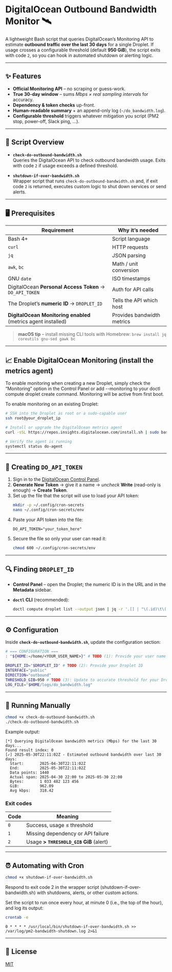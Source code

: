 # DigitalOcean Outbound Bandwidth Monitor 🛰️

A lightweight Bash script that queries DigitalOcean’s Monitoring API to estimate **outbound traffic over the last 30 days** for a single Droplet.
If usage crosses a configurable threshold (default **950 GiB**), the script exits with code `2`, so you can hook in automated shutdown or alerting logic.

---

## ✨ Features

* **Official Monitoring API** – no scraping or guess-work.
* **True 30-day window** – sums *Mbps × real sampling intervals* for accuracy.
* **Dependency & token checks** up-front.
* **Human-readable summary** + an append-only log (`~/do_bandwidth.log`).
* **Configurable threshold** triggers whatever mitigation you script (PM2 stop, power-off, Slack ping, …).

---

## 📂 Script Overview

- **`check-do-outbound-bandwidth.sh`**  
  Queries the DigitalOcean API to check outbound bandwidth usage. Exits with code `2` if usage exceeds a defined threshold.

- **`shutdown-if-over-bandwidth.sh`**  
  Wrapper script that runs `check-do-outbound-bandwidth.sh` and, if exit code `2` is returned, executes custom logic to shut down services or send alerts.

---

## 🖥️ Prerequisites

| Requirement | Why it’s needed |
|-------------|-----------------|
| Bash 4+     | Script language |
| `curl`      | HTTP requests   |
| `jq`        | JSON parsing    |
| `awk`, `bc` | Math / unit conversion |
| GNU `date`  | ISO timestamps  |
| DigitalOcean **Personal Access Token** → `DO_API_TOKEN` | Auth for API calls |
| The Droplet’s **numeric ID** → `DROPLET_ID` | Tells the API which host |
| **DigitalOcean Monitoring enabled** (metrics agent installed) | Provides bandwidth metrics |

> **macOS tip** – install missing CLI tools with Homebrew:
> `brew install jq coreutils gnu-sed gawk bc`

---

## 📈 Enable DigitalOcean Monitoring (install the metrics agent)
To enable monitoring when creating a new Droplet, simply check the “Monitoring” option in the Control Panel or add --monitoring to your doctl compute droplet create command. Monitoring will be active from first boot.

To enable monitoring on an existing Droplet:

   ```bash
   # SSH into the Droplet as root or a sudo-capable user
   ssh root@your_droplet_ip
   
   # Install or upgrade the DigitalOcean metrics agent
   curl -sSL https://repos.insights.digitalocean.com/install.sh | sudo bash
   
   # Verify the agent is running
   systemctl status do-agent
   ```

---

## 🔑 Creating `DO_API_TOKEN`

1. Sign in to the [DigitalOcean Control Panel](https://cloud.digitalocean.com/account/api/tokens).
2. **Generate New Token** → give it a name → *uncheck* **Write** (read-only is enough) → **Create Token**.
3. Set up the file that the script will use to load your API token:
      ```bash
      mkdir -p ~/.config/cron-secrets
      nano ~/.config/cron-secrets/env
      ```
4. Paste your API token into the file:
      ```
      DO_API_TOKEN="your_token_here"
      ```
5. Secure the file so only your user can read it:
      ```bash
      chmod 600 ~/.config/cron-secrets/env
      ```

---

## 🔍 Finding `DROPLET_ID`

* **Control Panel** – open the Droplet; the numeric ID is in the URL and in the **Metadata** sidebar.
* **`doctl` CLI** (recommended):

  ```bash
  doctl compute droplet list --output json | jq -r '.[] | "\(.id)\t\(.name)"'
  ```

---

## ⚙️ Configuration

Inside **`check-do-outbound-bandwidth.sh`**, update the configuration section:

```bash
# === CONFIGURATION ===
: "${HOME:=/home/<YOUR_USER_NAME>}" # TODO (1): Provide your user name

DROPLET_ID="$DROPLET_ID" # TODO (2): Provide your Droplet ID
INTERFACE="public"
DIRECTION="outbound"
THRESHOLD_GIB=950 # TODO (3): Update to accurate threshold for your Droplet
LOG_FILE="$HOME/logs/do_bandwidth.log"
```

---

## 🚀 Running Manually

```bash
chmod +x check-do-outbound-bandwidth.sh
./check-do-outbound-bandwidth.sh
```

Example output:

```
[*] Querying DigitalOcean bandwidth metrics (Mbps) for the last 30 days...
Found result index: 0
[✓] 2025-05-30T22:11:02Z - Estimated outbound bandwidth over last 30 days:
  Start:       2025-04-30T22:11:02Z
  End:         2025-05-30T22:11:02Z
  Data points: 1440
  Actual span: 2025-04-30 22:00 to 2025-05-30 22:00
  Bytes:       1 033 482 123 456
  GiB:         962.09
  Avg kbps:    318.42
```

### Exit codes

| Code | Meaning                                 |
| ---- | --------------------------------------- |
| `0`  | Success, usage ≤ threshold              |
| `1`  | Missing dependency or API failure       |
| `2`  | Usage **> `THRESHOLD_GIB` GiB** (alert) |

---

## ⏰ Automating with Cron

```bash
chmod +x shutdown-if-over-bandwidth.sh
```

Respond to exit code 2 in the wrapper script (shutdown-if-over-bandwidth.sh) with shutdowns, alerts, or other custom actions.

Set the script to run once every hour, at minute 0 (i.e., the top of the hour), and log its output:

```bash
crontab -e
```

```cron
0 * * * * /usr/local/bin/shutdown-if-over-bandwidth.sh >> /var/log/pm2-bandwidth-shutdown.log 2>&1
```

---

## 📜 License

[MIT](LICENSE)
